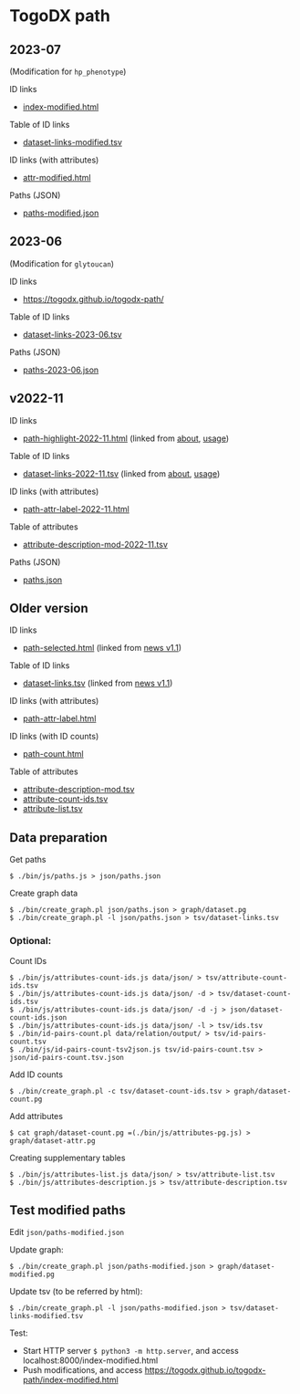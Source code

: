 # TogoDX path

## 2023-07
(Modification for `hp_phenotype`)

ID links
* [index-modified.html](https://togodx.github.io/togodx-path/index-modified.html)

Table of ID links
* [dataset-links-modified.tsv](https://github.com/togodx/togodx-path/blob/main/tsv/dataset-links-modified.tsv)

ID links (with attributes)
* [attr-modified.html](https://togodx.github.io/togodx-path/attr-modified.html)

Paths (JSON)
* [paths-modified.json](https://github.com/togodx/togodx-path/blob/main/json/paths-modified.json)

## 2023-06
(Modification for `glytoucan`)

ID links
* https://togodx.github.io/togodx-path/

Table of ID links
* [dataset-links-2023-06.tsv](https://github.com/togodx/togodx-path/blob/main/tsv/dataset-links-2023-06.tsv)

Paths (JSON)
* [paths-2023-06.json](https://github.com/togodx/togodx-path/blob/main/json/paths-2023-06.json)

## v2022-11

ID links
* [path-highlight-2022-11.html](https://togodx.github.io/togodx-path/path-highlight-2022-11.html) (linked from [about](https://togodx.github.io/togodx-config-human/about.html), [usage](https://togodx.github.io/togodx-config-human/usage.html))

Table of ID links
* [dataset-links-2022-11.tsv](https://github.com/togodx/togodx-path/blob/main/tsv/dataset-links-2022-11.tsv) (linked from [about](https://togodx.github.io/togodx-config-human/about.html), [usage](https://togodx.github.io/togodx-config-human/usage.html))

ID links (with attributes)
* [path-attr-label-2022-11.html](https://togodx.github.io/togodx-path/path-attr-label-2022-11.html)

Table of attributes
* [attribute-description-mod-2022-11.tsv](https://github.com/togodx/togodx-path/blob/main/tsv/attribute-description-mod-2022-11.tsv)

Paths (JSON)
* [paths.json](https://github.com/togodx/togodx-path/blob/main/json/paths.json)

## Older version

ID links
* [path-selected.html](https://togodx.github.io/togodx-path/path-selected.html) (linked from [news v1.1](https://dbcls.rois.ac.jp/ja/2022/06/20/post1.html))

Table of ID links
* [dataset-links.tsv](https://github.com/togodx/togodx-path/blob/main/tsv/dataset-links.tsv) (linked from [news v1.1](https://dbcls.rois.ac.jp/ja/2022/06/20/post1.html))

ID links (with attributes)
* [path-attr-label.html](https://togodx.github.io/togodx-path/path-attr-label.html)

ID links (with ID counts)
* [path-count.html](https://togodx.github.io/togodx-path/path-count.html)

Table of attributes
* [attribute-description-mod.tsv](https://github.com/togodx/togodx-path/blob/main/tsv/attribute-description-mod.tsv)
* [attribute-count-ids.tsv](https://github.com/togodx/togodx-path/blob/main/tsv/attribute-count-ids.tsv)
* [attribute-list.tsv](https://github.com/togodx/togodx-path/blob/main/tsv/attribute-list.tsv)

## Data preparation

Get paths
```
$ ./bin/js/paths.js > json/paths.json
```

Create graph data
```
$ ./bin/create_graph.pl json/paths.json > graph/dataset.pg
$ ./bin/create_graph.pl -l json/paths.json > tsv/dataset-links.tsv
```

### Optional:

Count IDs
```
$ ./bin/js/attributes-count-ids.js data/json/ > tsv/attribute-count-ids.tsv
$ ./bin/js/attributes-count-ids.js data/json/ -d > tsv/dataset-count-ids.tsv
$ ./bin/js/attributes-count-ids.js data/json/ -d -j > json/dataset-count-ids.json
$ ./bin/js/attributes-count-ids.js data/json/ -l > tsv/ids.tsv
$ ./bin/id-pairs-count.pl data/relation/output/ > tsv/id-pairs-count.tsv
$ ./bin/js/id-pairs-count-tsv2json.js tsv/id-pairs-count.tsv > json/id-pairs-count.tsv.json
```

Add ID counts
```
$ ./bin/create_graph.pl -c tsv/dataset-count-ids.tsv > graph/dataset-count.pg
```

Add attributes
```
$ cat graph/dataset-count.pg =(./bin/js/attributes-pg.js) > graph/dataset-attr.pg
```

Creating supplementary tables
```
$ ./bin/js/attributes-list.js data/json/ > tsv/attribute-list.tsv
$ ./bin/js/attributes-description.js > tsv/attribute-description.tsv
```

## Test modified paths

Edit `json/paths-modified.json`

Update graph:
```
$ ./bin/create_graph.pl json/paths-modified.json > graph/dataset-modified.pg
```

Update tsv (to be referred by html):
```
$ ./bin/create_graph.pl -l json/paths-modified.json > tsv/dataset-links-modified.tsv
```

Test:
* Start HTTP server `$ python3 -m http.server`, and access localhost:8000/index-modified.html
* Push modifications, and access https://togodx.github.io/togodx-path/index-modified.html
